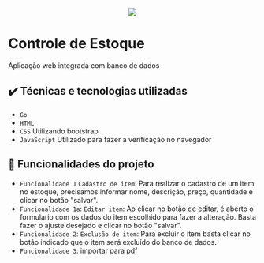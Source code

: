 <p align="center">
<img src="http://img.shields.io/static/v1?label=STATUS&message=EM%20DESENVOLVIMENTO&color=GREEN&style=for-the-badge"/>
</p>


# Controle de Estoque 
Aplicação web integrada com banco de dados



## ✔️ Técnicas e tecnologias utilizadas
- `Go`
- `HTML`
- `CSS` Utilizando bootstrap
- `JavaScript` Utilizado para fazer a verificação no navegador




## 🔨 Funcionalidades do projeto

- `Funcionalidade 1` `Cadastro de item`: Para realizar o cadastro de um item no estoque, precisamos informar nome, descrição, preço, quantidade e clicar no botão "salvar".
- `Funcionalidade 1a`: `Editar item`: Ao clicar no botão de editar, é aberto o formulario com os dados do item escolhido para fazer a alteração. Basta fazer o ajuste desejado e clicar no botão "salvar".
- `Funcionalidade 2`: `Exclusão de item`: Para excluir o item basta clicar no botão indicado que o item será excluído do banco de dados. 
- `Funcionalidade 3`: importar para pdf

